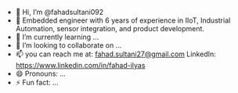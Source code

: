 - 👋 Hi, I’m @fahadsultani092
- 👀 Embedded engineer with 6 years of experience in IIoT, Industrial Automation, sensor integration, and product development.
- 🌱 I’m currently learning ...
- 💞️ I’m looking to collaborate on ...
- 📫 you can reach me at: fahad.sultani27@gmail.com    LinkedIn: https://www.linkedin.com/in/fahad-ilyas
- 😄 Pronouns: ...
- ⚡ Fun fact: ...

<!---
fahadsultani092/fahadsultani092 is a ✨ special ✨ repository because its `README.md` (this file) appears on your GitHub profile.
You can click the Preview link to take a look at your changes.
--->
